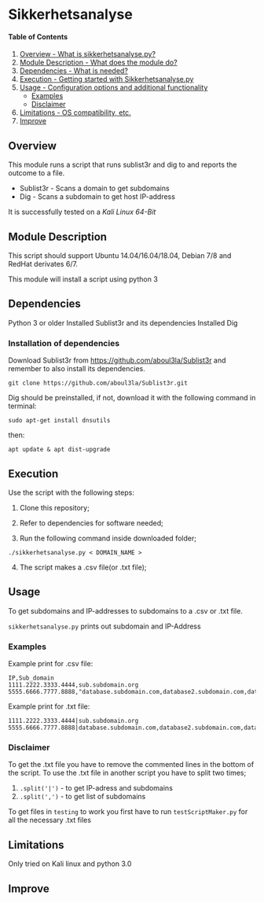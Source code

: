 # Sikkerhetsanalyse

#### Table of Contents

1. [Overview - What is sikkerhetsanalyse.py?](#overview)
1. [Module Description - What does the module do?](#module-description)
1. [Dependencies - What is needed?](#dependencies)
1. [Execution - Getting started with Sikkerhetsanalyse.py](#execution)
1. [Usage - Configuration options and additional functionality](#usage)
    * [Examples](#examples)
    * [Disclaimer](#disclaimer)
1. [Limitations - OS compatibility, etc.](#limitations)
1. [Improve](#improve)

## Overview

This module runs a script that runs sublist3r and dig to and reports the outcome to a file.
- Sublist3r - Scans a domain to get subdomains
- Dig - Scans a subdomain to get host IP-address

It is successfully tested on a _Kali Linux 64-Bit_

## Module Description

This script should support Ubuntu 14.04/16.04/18.04, Debian 7/8 and RedHat derivates 6/7.

This module will install a script using python 3

## Dependencies  
  
Python 3 or older
Installed Sublist3r and its dependencies
Installed Dig

### Installation of dependencies

Download Sublist3r from https://github.com/aboul3la/Sublist3r and remember to also install its dependencies.
```
git clone https://github.com/aboul3la/Sublist3r.git 
```

Dig should be preinstalled, if not, download it with the following command in terminal:
```
sudo apt-get install dnsutils
```
then:
```
apt update & apt dist-upgrade
```


## Execution

Use the script with the following steps:
1. Clone this repository;

2. Refer to dependencies for software needed;

3. Run the following command inside downloaded folder;

```
./sikkerhetsanalyse.py < DOMAIN_NAME >
```
4. The script makes a .csv file(or .txt file);


## Usage

To get subdomains and IP-addresses to subdomains to a .csv or .txt file.

`sikkerhetsanalyse.py` prints out subdomain and IP-Address

### Examples
Example print for .csv file:
```
IP,Sub_domain
1111.2222.3333.4444,sub.subdomain.org
5555.6666.7777.8888,"database.subdomain.com,database2.subdomain.com,database3.subdomain.com"
```

Example print for .txt file:
```
1111.2222.3333.4444|sub.subdomain.org
5555.6666.7777.8888|database.subdomain.com,database2.subdomain.com,database3.subdomain.com
```

### Disclaimer

To get the .txt file you have to remove the commented lines in the bottom of the script.
To use the .txt file in another script you have to split two times;
1. `.split('|')` - to get IP-adress and subdomains
2. `.split(',')` - to get list of subdomains


To get files in `testing` to work you first have to run `testScriptMaker.py` for all the necessary .txt files

## Limitations

Only tried on Kali linux and python 3.0

## Improve

